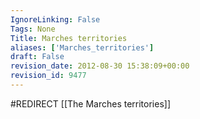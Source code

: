 ```yaml
---
IgnoreLinking: False
Tags: None
Title: Marches territories
aliases: ['Marches_territories']
draft: False
revision_date: 2012-08-30 15:38:09+00:00
revision_id: 9477
---
```


#REDIRECT [[The Marches territories]]